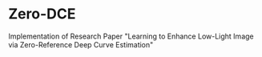 # Zero-DCE
Implementation of Research Paper "Learning to Enhance Low-Light Image via Zero-Reference Deep Curve Estimation"

